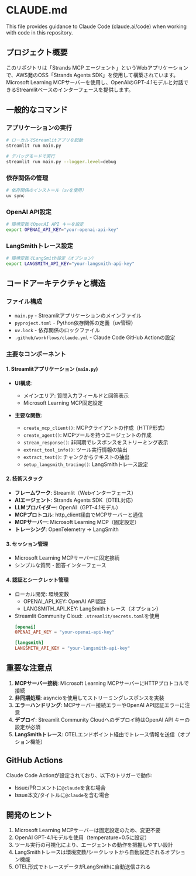# CLAUDE.md

This file provides guidance to Claude Code (claude.ai/code) when working with code in this repository.

## プロジェクト概要

このリポジトリは「Strands MCP エージェント」というWebアプリケーションで、AWS発のOSS「Strands Agents SDK」を使用して構築されています。Microsoft Learning MCPサーバーを使用し、OpenAIのGPT-4.1モデルと対話できるStreamlitベースのインターフェースを提供します。

## 一般的なコマンド

### アプリケーションの実行
```bash
# ローカルでStreamlitアプリを起動
streamlit run main.py

# デバッグモードで実行
streamlit run main.py --logger.level=debug
```

### 依存関係の管理
```bash
# 依存関係のインストール（uvを使用）
uv sync
```

### OpenAI API設定
```bash
# 環境変数でOpenAI API キーを設定
export OPENAI_API_KEY="your-openai-api-key"
```

### LangSmithトレース設定
```bash
# 環境変数でLangSmith設定（オプション）
export LANGSMITH_API_KEY="your-langsmith-api-key"
```

## コードアーキテクチャと構造

### ファイル構成
- `main.py` - Streamlitアプリケーションのメインファイル
- `pyproject.toml` - Python依存関係の定義（uv管理）
- `uv.lock` - 依存関係のロックファイル
- `.github/workflows/claude.yml` - Claude Code GitHub Actionの設定

### 主要なコンポーネント

#### 1. Streamlitアプリケーション (`main.py`)
- **UI構成**:
  - メインエリア: 質問入力フィールドと回答表示
  - Microsoft Learning MCP固定設定
  
- **主要な関数**:
  - `create_mcp_client()`: MCPクライアントの作成（HTTP形式）
  - `create_agent()`: MCPツールを持つエージェントの作成
  - `stream_response()`: 非同期でレスポンスをストリーミング表示
  - `extract_tool_info()`: ツール実行情報の抽出
  - `extract_text()`: チャンクからテキストの抽出
  - `setup_langsmith_tracing()`: LangSmithトレース設定

#### 2. 技術スタック
- **フレームワーク**: Streamlit（Webインターフェース）
- **AIエージェント**: Strands Agents SDK（OTEL対応）
- **LLMプロバイダー**: OpenAI（GPT-4.1モデル）
- **MCPプロトコル**: http_client経由でMCPサーバーと通信
- **MCPサーバー**: Microsoft Learning MCP（固定設定）
- **トレーシング**: OpenTelemetry → LangSmith

#### 3. セッション管理
- Microsoft Learning MCPサーバーに固定接続
- シンプルな質問・回答インターフェース

#### 4. 認証とシークレット管理
- ローカル開発: 環境変数
  - OPENAI_API_KEY: OpenAI API認証
  - LANGSMITH_API_KEY: LangSmithトレース（オプション）
- Streamlit Community Cloud: `.streamlit/secrets.toml`を使用
  ```toml
  [openai]
  OPENAI_API_KEY = "your-openai-api-key"
  
  [langsmith]
  LANGSMITH_API_KEY = "your-langsmith-api-key"
  ```

## 重要な注意点

1. **MCPサーバー接続**: Microsoft Learning MCPサーバーにHTTPプロトコルで接続
2. **非同期処理**: asyncioを使用してストリーミングレスポンスを実装
3. **エラーハンドリング**: MCPサーバー接続エラーやOpenAI API認証エラーに注意
4. **デプロイ**: Streamlit Community Cloudへのデプロイ時はOpenAI API キーの設定が必須
5. **LangSmithトレース**: OTELエンドポイント経由でトレース情報を送信（オプション機能）

## GitHub Actions

Claude Code Actionが設定されており、以下のトリガーで動作:
- Issue/PRコメントに`@claude`を含む場合
- Issue本文/タイトルに`@claude`を含む場合

## 開発のヒント

1. Microsoft Learning MCPサーバーは固定設定のため、変更不要
2. OpenAI GPT-4.1モデルを使用（temperature=0.5に設定）
3. ツール実行の可視化により、エージェントの動作を把握しやすい設計
4. LangSmithトレースは環境変数/シークレットから自動設定されるオプション機能
5. OTEL形式でトレースデータがLangSmithに自動送信される